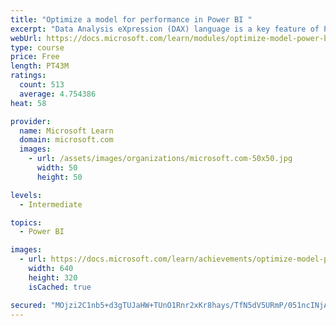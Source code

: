 ```yaml
---
title: "Optimize a model for performance in Power BI "
excerpt: "Data Analysis eXpression (DAX) language is a key feature of Power BI. It is used to create calculated columns, calculated tables, and measures. In this module, you will learn how to use DAX to solve typical analytics problems. You will learn about one of the most popular DAX functions, CALCULATE, and how it can override the default behavior of Power BI."
webUrl: https://docs.microsoft.com/learn/modules/optimize-model-power-bi/
type: course
price: Free
length: PT43M
ratings:
  count: 513
  average: 4.754386
heat: 58

provider:
  name: Microsoft Learn
  domain: microsoft.com
  images:
    - url: /assets/images/organizations/microsoft.com-50x50.jpg
      width: 50
      height: 50

levels:
  - Intermediate

topics:
  - Power BI

images:
  - url: https://docs.microsoft.com/learn/achievements/optimize-model-power-bi-social.png
    width: 640
    height: 320
    isCached: true

secured: "MOjzi2C1nb5+d3gTUJaHW+TUnO1Rnr2xKr8hays/TfN5dV5URmP/051ncINjAnKHmD7YT2dugLBjaFoiAAHZU9I8sS97LlaLFpQtUP8zIgDGoWag4u+07Cp5/2ETfIih3NpXJgaTIiTVEiwpXOWTEPtoyurSUR3hH2NSC3qYWwefeWU2CGXoua+kINMP/fEm9dgOMLYdHhbhB7NyTcwxK2uHTWs2R9CZa1v6IuSFY7ckfUKfImle501u6WpOAlPNHeQNp7DvKs6vbBvgIBS1z43YLL/udp1hKWY+70yKpt9oIot7yPYPF3IRdk5bqkUGayqbZkB/Tn62cg+IZHPdLz2T+v8jbkuE73JY/H/BbgWXLOHyUBRg4Q4UKHQUqUmwX+9SpLBCAkzyY0XreCSd3diZ1kpsW4jcrSQRnvDRT4E=;+5nNgoy8fBWqQkLFHUT2Mg=="
---
```


